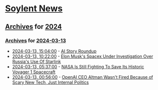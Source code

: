 # [Soylent News](../../../README.md)

## [Archives](../../index.md) for [2024](../index.md)

### [Archives](../../index.md) for [2024-03-13](index.md)

* [2024-03-13, 15:04:00](https://soylentnews.org/article.pl?sid=24/03/12/1935230&from=rss) - [AI Story Roundup](https://soylentnews.org/article.pl?sid=24/03/12/1935230&from=rss)
* [2024-03-13, 10:22:00](https://soylentnews.org/politics/article.pl?sid=24/03/12/1233216&from=rss) - [Elon Musk's Spacex Under Investigation Over Russia's Use Of Starlink](https://soylentnews.org/politics/article.pl?sid=24/03/12/1233216&from=rss)
* [2024-03-13, 05:37:00](https://soylentnews.org/article.pl?sid=24/03/12/1228208&from=rss) - [NASA Is Still Fighting To Save Its Historic Voyager 1 Spacecraft](https://soylentnews.org/article.pl?sid=24/03/12/1228208&from=rss)
* [2024-03-13, 00:56:00](https://soylentnews.org/article.pl?sid=24/03/12/1223249&from=rss) - [OpenAI CEO Altman Wasn't Fired Because of Scary New Tech, Just Internal Politics](https://soylentnews.org/article.pl?sid=24/03/12/1223249&from=rss)
